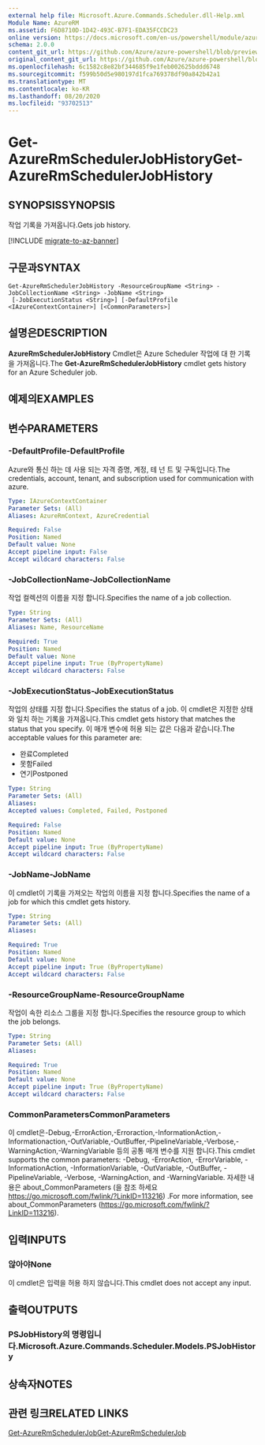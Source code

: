 ```yaml
---
external help file: Microsoft.Azure.Commands.Scheduler.dll-Help.xml
Module Name: AzureRM
ms.assetid: F6D8710D-1D42-493C-B7F1-EDA35FCCDC23
online version: https://docs.microsoft.com/en-us/powershell/module/azurerm.scheduler/get-azurermschedulerjobhistory
schema: 2.0.0
content_git_url: https://github.com/Azure/azure-powershell/blob/preview/src/ResourceManager/Scheduler/Commands.Scheduler/help/Get-AzureRmSchedulerJobHistory.md
original_content_git_url: https://github.com/Azure/azure-powershell/blob/preview/src/ResourceManager/Scheduler/Commands.Scheduler/help/Get-AzureRmSchedulerJobHistory.md
ms.openlocfilehash: 6c1582c8e82bf344685f9e1feb002625bddd6748
ms.sourcegitcommit: f599b50d5e980197d1fca769378df90a842b42a1
ms.translationtype: MT
ms.contentlocale: ko-KR
ms.lasthandoff: 08/20/2020
ms.locfileid: "93702513"
---
```

# <span data-ttu-id="c1873-101">Get-AzureRmSchedulerJobHistory</span><span class="sxs-lookup"><span data-stu-id="c1873-101">Get-AzureRmSchedulerJobHistory</span></span>

## <span data-ttu-id="c1873-102">SYNOPSIS</span><span class="sxs-lookup"><span data-stu-id="c1873-102">SYNOPSIS</span></span>
<span data-ttu-id="c1873-103">작업 기록을 가져옵니다.</span><span class="sxs-lookup"><span data-stu-id="c1873-103">Gets job history.</span></span>

[!INCLUDE [migrate-to-az-banner](../../includes/migrate-to-az-banner.md)]

## <span data-ttu-id="c1873-104">구문과</span><span class="sxs-lookup"><span data-stu-id="c1873-104">SYNTAX</span></span>

```
Get-AzureRmSchedulerJobHistory -ResourceGroupName <String> -JobCollectionName <String> -JobName <String>
 [-JobExecutionStatus <String>] [-DefaultProfile <IAzureContextContainer>] [<CommonParameters>]
```

## <span data-ttu-id="c1873-105">설명은</span><span class="sxs-lookup"><span data-stu-id="c1873-105">DESCRIPTION</span></span>
<span data-ttu-id="c1873-106">**AzureRmSchedulerJobHistory** Cmdlet은 Azure Scheduler 작업에 대 한 기록을 가져옵니다.</span><span class="sxs-lookup"><span data-stu-id="c1873-106">The **Get-AzureRmSchedulerJobHistory** cmdlet gets history for an Azure Scheduler job.</span></span>

## <span data-ttu-id="c1873-107">예제의</span><span class="sxs-lookup"><span data-stu-id="c1873-107">EXAMPLES</span></span>

## <span data-ttu-id="c1873-108">변수</span><span class="sxs-lookup"><span data-stu-id="c1873-108">PARAMETERS</span></span>

### <span data-ttu-id="c1873-109">-DefaultProfile</span><span class="sxs-lookup"><span data-stu-id="c1873-109">-DefaultProfile</span></span>
<span data-ttu-id="c1873-110">Azure와 통신 하는 데 사용 되는 자격 증명, 계정, 테 넌 트 및 구독입니다.</span><span class="sxs-lookup"><span data-stu-id="c1873-110">The credentials, account, tenant, and subscription used for communication with azure.</span></span>

```yaml
Type: IAzureContextContainer
Parameter Sets: (All)
Aliases: AzureRmContext, AzureCredential

Required: False
Position: Named
Default value: None
Accept pipeline input: False
Accept wildcard characters: False
```

### <span data-ttu-id="c1873-111">-JobCollectionName</span><span class="sxs-lookup"><span data-stu-id="c1873-111">-JobCollectionName</span></span>
<span data-ttu-id="c1873-112">작업 컬렉션의 이름을 지정 합니다.</span><span class="sxs-lookup"><span data-stu-id="c1873-112">Specifies the name of a job collection.</span></span>

```yaml
Type: String
Parameter Sets: (All)
Aliases: Name, ResourceName

Required: True
Position: Named
Default value: None
Accept pipeline input: True (ByPropertyName)
Accept wildcard characters: False
```

### <span data-ttu-id="c1873-113">-JobExecutionStatus</span><span class="sxs-lookup"><span data-stu-id="c1873-113">-JobExecutionStatus</span></span>
<span data-ttu-id="c1873-114">작업의 상태를 지정 합니다.</span><span class="sxs-lookup"><span data-stu-id="c1873-114">Specifies the status of a job.</span></span>
<span data-ttu-id="c1873-115">이 cmdlet은 지정한 상태와 일치 하는 기록을 가져옵니다.</span><span class="sxs-lookup"><span data-stu-id="c1873-115">This cmdlet gets history that matches the status that you specify.</span></span>
<span data-ttu-id="c1873-116">이 매개 변수에 허용 되는 값은 다음과 같습니다.</span><span class="sxs-lookup"><span data-stu-id="c1873-116">The acceptable values for this parameter are:</span></span>

- <span data-ttu-id="c1873-117">완료</span><span class="sxs-lookup"><span data-stu-id="c1873-117">Completed</span></span> 
- <span data-ttu-id="c1873-118">못함</span><span class="sxs-lookup"><span data-stu-id="c1873-118">Failed</span></span> 
- <span data-ttu-id="c1873-119">연기</span><span class="sxs-lookup"><span data-stu-id="c1873-119">Postponed</span></span>

```yaml
Type: String
Parameter Sets: (All)
Aliases: 
Accepted values: Completed, Failed, Postponed

Required: False
Position: Named
Default value: None
Accept pipeline input: True (ByPropertyName)
Accept wildcard characters: False
```

### <span data-ttu-id="c1873-120">-JobName</span><span class="sxs-lookup"><span data-stu-id="c1873-120">-JobName</span></span>
<span data-ttu-id="c1873-121">이 cmdlet이 기록을 가져오는 작업의 이름을 지정 합니다.</span><span class="sxs-lookup"><span data-stu-id="c1873-121">Specifies the name of a job for which this cmdlet gets history.</span></span>

```yaml
Type: String
Parameter Sets: (All)
Aliases: 

Required: True
Position: Named
Default value: None
Accept pipeline input: True (ByPropertyName)
Accept wildcard characters: False
```

### <span data-ttu-id="c1873-122">-ResourceGroupName</span><span class="sxs-lookup"><span data-stu-id="c1873-122">-ResourceGroupName</span></span>
<span data-ttu-id="c1873-123">작업이 속한 리소스 그룹을 지정 합니다.</span><span class="sxs-lookup"><span data-stu-id="c1873-123">Specifies the resource group to which the job belongs.</span></span>

```yaml
Type: String
Parameter Sets: (All)
Aliases: 

Required: True
Position: Named
Default value: None
Accept pipeline input: True (ByPropertyName)
Accept wildcard characters: False
```

### <span data-ttu-id="c1873-124">CommonParameters</span><span class="sxs-lookup"><span data-stu-id="c1873-124">CommonParameters</span></span>
<span data-ttu-id="c1873-125">이 cmdlet은-Debug,-ErrorAction,-Erroraction,-InformationAction,-Informationaction,-OutVariable,-OutBuffer,-PipelineVariable,-Verbose,-WarningAction,-WarningVariable 등의 공통 매개 변수를 지원 합니다.</span><span class="sxs-lookup"><span data-stu-id="c1873-125">This cmdlet supports the common parameters: -Debug, -ErrorAction, -ErrorVariable, -InformationAction, -InformationVariable, -OutVariable, -OutBuffer, -PipelineVariable, -Verbose, -WarningAction, and -WarningVariable.</span></span> <span data-ttu-id="c1873-126">자세한 내용은 about_CommonParameters (을 참조 하세요 https://go.microsoft.com/fwlink/?LinkID=113216) .</span><span class="sxs-lookup"><span data-stu-id="c1873-126">For more information, see about_CommonParameters (https://go.microsoft.com/fwlink/?LinkID=113216).</span></span>

## <span data-ttu-id="c1873-127">입력</span><span class="sxs-lookup"><span data-stu-id="c1873-127">INPUTS</span></span>

### <span data-ttu-id="c1873-128">않아야</span><span class="sxs-lookup"><span data-stu-id="c1873-128">None</span></span>
<span data-ttu-id="c1873-129">이 cmdlet은 입력을 허용 하지 않습니다.</span><span class="sxs-lookup"><span data-stu-id="c1873-129">This cmdlet does not accept any input.</span></span>

## <span data-ttu-id="c1873-130">출력</span><span class="sxs-lookup"><span data-stu-id="c1873-130">OUTPUTS</span></span>

### <span data-ttu-id="c1873-131">PSJobHistory의 명령입니다.</span><span class="sxs-lookup"><span data-stu-id="c1873-131">Microsoft.Azure.Commands.Scheduler.Models.PSJobHistory</span></span>

## <span data-ttu-id="c1873-132">상속자</span><span class="sxs-lookup"><span data-stu-id="c1873-132">NOTES</span></span>

## <span data-ttu-id="c1873-133">관련 링크</span><span class="sxs-lookup"><span data-stu-id="c1873-133">RELATED LINKS</span></span>

[<span data-ttu-id="c1873-134">Get-AzureRmSchedulerJob</span><span class="sxs-lookup"><span data-stu-id="c1873-134">Get-AzureRmSchedulerJob</span></span>](./Get-AzureRmSchedulerJob.md)


